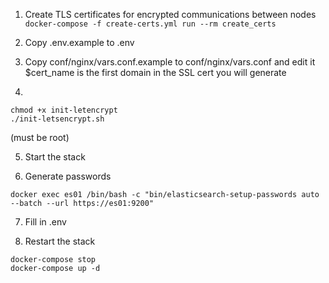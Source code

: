 1. Create TLS certificates for encrypted communications between nodes
`docker-compose -f create-certs.yml run --rm create_certs`

2. Copy .env.example to .env

3. Copy conf/nginx/vars.conf.example to conf/nginx/vars.conf and edit it
$cert_name is the first domain in the SSL cert you will generate

4. 
```
chmod +x init-letencrypt
./init-letsencrypt.sh
```
(must be root)

5. Start the stack

6. Generate passwords
```
docker exec es01 /bin/bash -c "bin/elasticsearch-setup-passwords auto --batch --url https://es01:9200"
```

7. Fill in .env

8. Restart the stack
```
docker-compose stop
docker-compose up -d
```